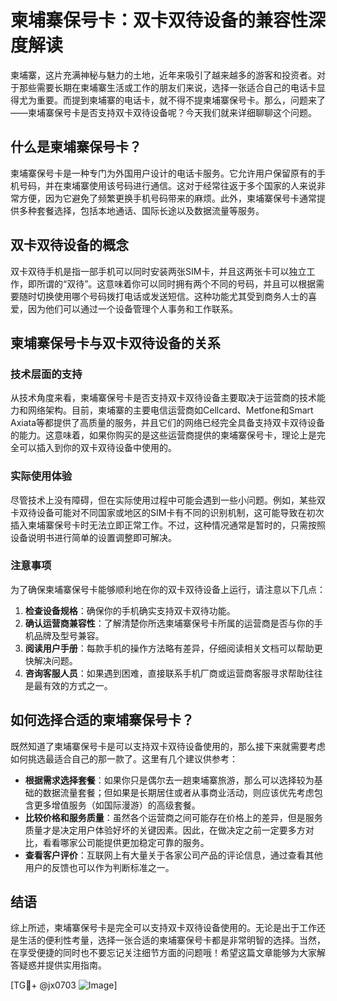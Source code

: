 # 柬埔寨保号卡：双卡双待设备的兼容性深度解读

柬埔寨，这片充满神秘与魅力的土地，近年来吸引了越来越多的游客和投资者。对于那些需要长期在柬埔寨生活或工作的朋友们来说，选择一张适合自己的电话卡显得尤为重要。而提到柬埔寨的电话卡，就不得不提柬埔寨保号卡。那么，问题来了——柬埔寨保号卡是否支持双卡双待设备呢？今天我们就来详细聊聊这个问题。

## 什么是柬埔寨保号卡？

柬埔寨保号卡是一种专门为外国用户设计的电话卡服务。它允许用户保留原有的手机号码，并在柬埔寨使用该号码进行通信。这对于经常往返于多个国家的人来说非常方便，因为它避免了频繁更换手机号码带来的麻烦。此外，柬埔寨保号卡通常提供多种套餐选择，包括本地通话、国际长途以及数据流量等服务。

## 双卡双待设备的概念

双卡双待手机是指一部手机可以同时安装两张SIM卡，并且这两张卡可以独立工作，即所谓的“双待”。这意味着你可以同时拥有两个不同的号码，并且可以根据需要随时切换使用哪个号码拨打电话或发送短信。这种功能尤其受到商务人士的喜爱，因为他们可以通过一个设备管理个人事务和工作联系。

## 柬埔寨保号卡与双卡双待设备的关系

### 技术层面的支持

从技术角度来看，柬埔寨保号卡是否支持双卡双待设备主要取决于运营商的技术能力和网络架构。目前，柬埔寨的主要电信运营商如Cellcard、Metfone和Smart Axiata等都提供了高质量的服务，并且它们的网络已经完全具备支持双卡双待设备的能力。这意味着，如果你购买的是这些运营商提供的柬埔寨保号卡，理论上是完全可以插入到你的双卡双待设备中使用的。

### 实际使用体验

尽管技术上没有障碍，但在实际使用过程中可能会遇到一些小问题。例如，某些双卡双待设备可能对不同国家或地区的SIM卡有不同的识别机制，这可能导致在初次插入柬埔寨保号卡时无法立即正常工作。不过，这种情况通常是暂时的，只需按照设备说明书进行简单的设置调整即可解决。

### 注意事项

为了确保柬埔寨保号卡能够顺利地在你的双卡双待设备上运行，请注意以下几点：

1. **检查设备规格**：确保你的手机确实支持双卡双待功能。
2. **确认运营商兼容性**：了解清楚你所选柬埔寨保号卡所属的运营商是否与你的手机品牌及型号兼容。
3. **阅读用户手册**：每款手机的操作方法略有差异，仔细阅读相关文档可以帮助更快解决问题。
4. **咨询客服人员**：如果遇到困难，直接联系手机厂商或运营商客服寻求帮助往往是最有效的方式之一。

## 如何选择合适的柬埔寨保号卡？

既然知道了柬埔寨保号卡是可以支持双卡双待设备使用的，那么接下来就需要考虑如何挑选最适合自己的那一款了。这里有几个建议供参考：

- **根据需求选择套餐**：如果你只是偶尔去一趟柬埔寨旅游，那么可以选择较为基础的数据流量套餐；但如果是长期居住或者从事商业活动，则应该优先考虑包含更多增值服务（如国际漫游）的高级套餐。
- **比较价格和服务质量**：虽然各个运营商之间可能存在价格上的差异，但是服务质量才是决定用户体验好坏的关键因素。因此，在做决定之前一定要多方对比，看看哪家公司能提供更加稳定可靠的服务。
- **查看客户评价**：互联网上有大量关于各家公司产品的评论信息，通过查看其他用户的反馈也可以作为判断标准之一。

## 结语

综上所述，柬埔寨保号卡是完全可以支持双卡双待设备使用的。无论是出于工作还是生活的便利性考量，选择一张合适的柬埔寨保号卡都是非常明智的选择。当然，在享受便捷的同时也不要忘记关注细节方面的问题哦！希望这篇文章能够为大家解答疑惑并提供实用指南。

[TG💪+ @jx0703 ![Image](https://github.com/user-attachments/assets/dbca1d08-cadb-493c-b0ec-ad6f7a83f270)]
